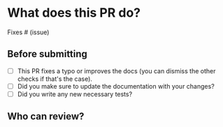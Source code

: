 # What does this PR do?

<!--
Congratulations! You've made it this far! You're not quite done yet though.

Once merged, your PR is going to appear in the release notes with the title you set, so make sure it's a great title that fully reflects the extent of your awesome contribution.

Then, please replace this with a description of the change and which issue is fixed (if applicable). Please also include relevant motivation and context. List any dependencies (if any) that are required for this change.

Once you're done, someone will review your PR shortly (see the section "Who can review?" below to tag some potential reviewers). They may suggest changes to make the code even better. If no one reviewed your PR after a week has passed, don't hesitate to post a new comment @-mentioning the same persons---sometimes notifications get lost.
-->

<!-- Remove if not applicable -->

Fixes # (issue)


## Before submitting
- [ ] This PR fixes a typo or improves the docs (you can dismiss the other checks if that's the case).
- [ ] Did you make sure to update the documentation with your changes?
- [ ] Did you write any new necessary tests?

## Who can review?

<!--
For faster review, we strongly recommend you to ping the following people:
- Exporters (ONNX/TFLite) : @echarlaix, @JingyaHuang, @michaelbenayoun, @IlyasMoutawwakil
- GPTQ, quantization: @SunMarc, @IlyasMoutawwakil
-->
